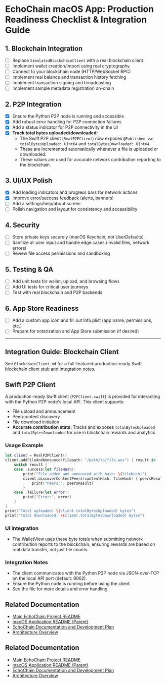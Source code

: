 # EchoChain macOS App: Production Readiness Checklist & Integration Guide

## 1. Blockchain Integration
- [ ] Replace `SimulatedBlockchainClient` with a real blockchain client
- [ ] Implement wallet creation/import using real cryptography
- [ ] Connect to your blockchain node (HTTP/WebSocket RPC)
- [ ] Implement real balance and transaction history fetching
- [ ] Implement transaction signing and broadcasting
- [ ] Implement sample metadata registration on-chain

## 2. P2P Integration
- [x] Ensure the Python P2P node is running and accessible
- [x] Add robust error handling for P2P connection failures
- [x] Add a status indicator for P2P connectivity in the UI
- [x] **Track total bytes uploaded/downloaded:**
    - The Swift P2P client (`RealP2PClient`) now exposes `@Published var totalBytesUploaded: UInt64` and `totalBytesDownloaded: UInt64`.
    - These are incremented automatically whenever a file is uploaded or downloaded.
    - These values are used for accurate network contribution reporting to the blockchain.

## 3. UI/UX Polish
- [x] Add loading indicators and progress bars for network actions
- [x] Improve error/success feedback (alerts, banners)
- [ ] Add a settings/help/about screen
- [ ] Polish navigation and layout for consistency and accessibility

## 4. Security
- [ ] Store private keys securely (macOS Keychain, not UserDefaults)
- [ ] Sanitize all user input and handle edge cases (invalid files, network errors)
- [ ] Review file access permissions and sandboxing

## 5. Testing & QA
- [ ] Add unit tests for wallet, upload, and browsing flows
- [ ] Add UI tests for critical user journeys
- [ ] Test with real blockchain and P2P backends

## 6. App Store Readiness
- [ ] Add a custom app icon and fill out Info.plist (app name, permissions, etc.)
- [ ] Prepare for notarization and App Store submission (if desired)

---

## Integration Guide: Blockchain Client

See `BlockchainClient.md` for a full-featured production-ready Swift blockchain client stub and integration notes.

## Swift P2P Client

A production-ready Swift client (`P2PClient.swift`) is provided for interacting with the Python P2P node's local API. This client supports:
- File upload and announcement
- Peer/content discovery
- File download initiation
- **Accurate contribution stats:** Tracks and exposes `totalBytesUploaded` and `totalBytesDownloaded` for use in blockchain rewards and analytics.

### Usage Example
```swift
let client = RealP2PClient()
client.addFileAndAnnounce(filepath: "/path/to/file.wav") { result in
    switch result {
    case .success(let fileHash):
        print("File added and announced with hash: \(fileHash)")
        client.discoverContentPeers(contentHash: fileHash) { peersResult in
            print("Peers:", peersResult)
        }
    case .failure(let error):
        print("Error:", error)
    }
}
print("Total uploaded: \(client.totalBytesUploaded) bytes")
print("Total downloaded: \(client.totalBytesDownloaded) bytes")
```

### UI Integration
- The WalletView uses these byte totals when submitting network contribution reports to the blockchain, ensuring rewards are based on real data transfer, not just file counts.

### Integration Notes
- The client communicates with the Python P2P node via JSON-over-TCP on the local API port (default: 8002).
- Ensure the Python node is running before using the client.
- See the file for more details and error handling. 

## Related Documentation

*   [Main EchoChain Project README](../../../README.md)
*   [macOS Application README (Parent)](../README.md)
*   [EchoChain Documentation and Development Plan](../../../docs/EchoChain_Documentation_and_Development_Plan.md)
*   [Architecture Overview](../../../docs/architecture.md) 

## Related Documentation

*   [Main EchoChain Project README](../../../README.md)
*   [macOS Application README (Parent)](../README.md)
*   [EchoChain Documentation and Development Plan](../../../docs/EchoChain_Documentation_and_Development_Plan.md)
*   [Architecture Overview](../../../docs/architecture.md) 